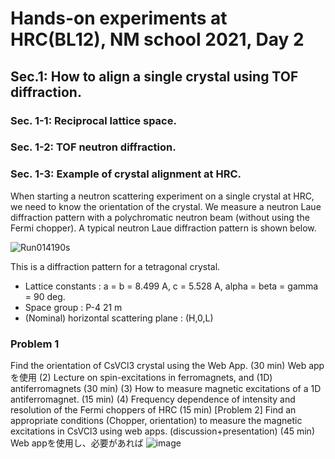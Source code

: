 # Hands-on experiments at HRC(BL12), NM school 2021, Day 2

## Sec.1: How to align a single crystal using TOF diffraction.
### Sec. 1-1: Reciprocal lattice space.
### Sec. 1-2: TOF neutron diffraction.
### Sec. 1-3: Example of crystal alignment at HRC.
When starting a neutron scattering experiment on a single crystal at HRC, we need to know the orientation of the crystal. We measure a neutron Laue diffraction pattern with a polychromatic neutron beam (without using the Fermi chopper). A typical neutron Laue diffraction pattern is shown below.

![Run014190s](https://user-images.githubusercontent.com/50174733/144376337-cc8e8707-e416-4f50-8db9-2edfd741b45a.png)

This is a diffraction pattern for a tetragonal crystal.
* Lattice constants : a = b = 8.499 A, c = 5.528 A, alpha = beta = gamma = 90 deg.
* Space group : P-4 21 m
* (Nominal) horizontal scattering plane : (H,0,L)


### Problem 1
Find the orientation of CsVCl3 crystal using the Web App. (30 min) Web appを使用
(2) Lecture on spin-excitations in ferromagnets, and (1D) antiferromagnets (30 min)
(3) How to measure magnetic excitations of a 1D antiferromagnet. (15 min)
(4) Frequency dependence of intensity and resolution of the Fermi choppers of HRC (15 min)
[Problem 2] Find an appropriate conditions (Chopper, orientation) to measure the magnetic excitations in CsVCl3 using web apps. (discussion+presentation) (45 min) Web appを使用し、必要があれば
![image](https://user-images.githubusercontent.com/50174733/144362100-1ed69ad2-461e-4675-82c6-687c9c95b1b8.png)


